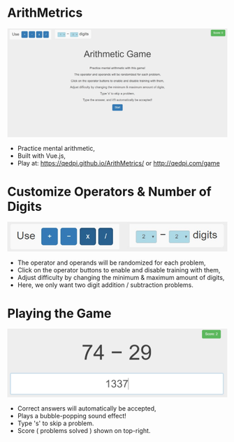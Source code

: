 # ArithMetrics
![Screenshot](screenshots/start.jpg)
+ Practice mental arithmetic,
+ Built with Vue.js,
+ Play at: https://qedpi.github.io/ArithMetrics/ or http://qedpi.com/game

# Customize Operators & Number of Digits
![Screenshot](screenshots/customize.jpg)
+ The operator and operands will be randomized for each problem,
+ Click on the operator buttons to enable and disable training with them,
+ Adjust difficulty by changing the minimum & maximum amount of digits,
+ Here, we only want two digit addition / subtraction problems.

# Playing the Game
![Screenshot](screenshots/gameplay.jpg)
+ Correct answers will automatically be accepted, 
+ Plays a bubble-popping sound effect!
+ Type 's' to skip a problem.
+ Score ( problems solved ) shown on top-right. 
